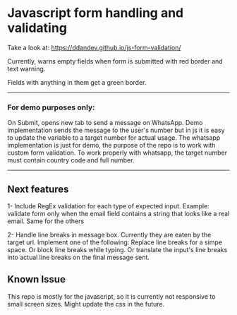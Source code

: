 # Javascript form handling and validating

Take a look at: https://ddandev.github.io/js-form-validation/

Currently, warns empty fields when form is submitted with red border and text warning.

Fields with anything in them get a green border.

____

### For demo purposes only:

On Submit, opens new tab to send a message on WhatsApp. Demo implementation sends the message to the user's number but in js it is easy to update the variable to a target number for actual usage. The whatsapp implementation is just for demo, the purpose of the repo is to work with custom form validation. To work properly with whatsapp, the target number must contain country code and full number.

_____

## Next features

1- Include RegEx validation for each type of expected input. Example: validate form only when the email field contains a string that looks like a real email. Same for the others

2- Handle line breaks in message box. Currently they are eaten by the target url. Implement one of the following: Replace line breaks for a simpe space. Or block line breaks while typing. Or translate the input's line breaks into actual line breaks on the final message sent.


## Known Issue

This repo is mostly for the javascript, so it is currently not responsive to small screen sizes. Might update the css in the future.
